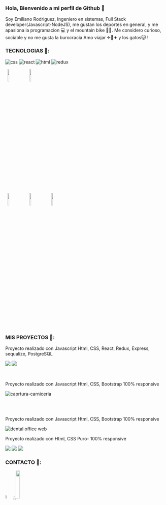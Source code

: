 ### Hola, Bienvenido a mi perfil de Github 👋

Soy Emiliano Rodriguez, Ingeniero en sistemas, Full Stack developer(Javascript-NodeJS), me gustan los deportes en general, y me apasiona la programacion 💻 y el mountain bike 🚴‍♀️.
Me considero curioso, sociable y no me gusta la burocracia
Amo viajar ✈🛫✈ y los gatos🐱 !



### TECNOLOGIAS 👋:


![css](https://user-images.githubusercontent.com/77893225/123803217-7a2da980-d8c2-11eb-933c-4a51ca0b0af2.png)
![react](https://user-images.githubusercontent.com/77893225/123803767-f1fbd400-d8c2-11eb-8398-3e2c77ce2f69.png)
![html](https://user-images.githubusercontent.com/77893225/123814132-d47f3800-d8cb-11eb-820c-5f52c2a69ebc.png)
![redux](https://user-images.githubusercontent.com/77893225/123816273-8ec36f00-d8cd-11eb-97e9-c7ee0b96e636.PNG)



<p>
  <code> <img width = "10%" heigth="10%" src = "https://www.vectorlogo.zone/logos/git-scm/git-scm-ar21.svg"> </code>
  <code> <img width = "10%" src = "https://www.vectorlogo.zone/logos/getbootstrap/getbootstrap-ar21.svg"> </code>
  <br />
  <code> <img width = "10%" src = "https://www.vectorlogo.zone/logos/nodejs/nodejs-ar21.svg"> </code>
  <code> <img width = "10%" src = "https://www.vectorlogo.zone/logos/postgresql/postgresql-ar21.svg"> </code>
  <code> <img width = "10%" src = "https://www.vectorlogo.zone/logos/sequelizejs/sequelizejs-ar21.svg"> </code>
  <br />
</p>

  <br />

### MIS PROYECTOS 👋:

Proyecto realizado con Javascript Html, CSS, React, Redux, Express, sequalize, PostgreSQL

<p>
  <a> <img src = "https://user-images.githubusercontent.com/77893225/123806528-69cafe00-d8c5-11eb-9886-92ad893b7ab1.PNG"> </a>
  <a> <img src = "https://user-images.githubusercontent.com/77893225/123805235-494e7400-d8c4-11eb-9f85-0e8b246b1b46.PNG"> </a>
</p>



<br />

Proyecto realizado con Javascript Html, CSS, Bootstrap 100% responsive

![caprtura-carniceria](https://user-images.githubusercontent.com/77893225/123804770-e0ff9280-d8c3-11eb-8c42-d1df6ca884e2.PNG)


<br />
<br />

Proyecto realizado con Javascript Html, CSS, Bootstrap 100% responsive

![dental office web](https://user-images.githubusercontent.com/77893225/123804783-e3fa8300-d8c3-11eb-8e49-ee8a8e53c4e0.PNG)


Proyecto realizado con Html, CSS Puro- 100% responsive

<p>
  <a> <img src = "https://user-images.githubusercontent.com/77893225/123805261-4e132800-d8c4-11eb-8998-5c18c1d665a2.PNG"> </a>
  <a> <img src = "https://user-images.githubusercontent.com/77893225/123805269-50758200-d8c4-11eb-97df-f7fd59bb3545.PNG"> </a>
  <a> <img src = "https://user-images.githubusercontent.com/77893225/123805281-52d7dc00-d8c4-11eb-9375-f067179fb0e5.PNG"> </a>
</p>


### CONTACTO 👋:

<span>
<a href="https://www.linkedin.com/in/ing-emiliano-rodriguez/"> <img width = "5%" src = "https://user-images.githubusercontent.com/77893225/123805833-cd086080-d8c4-11eb-8f17-ef778e7a3671.png">;
<a href="mailto:emilianor81@gmail.com"> <img width = "15%" src = "https://user-images.githubusercontent.com/77893225/123805927-d98cb900-d8c4-11eb-9075-3350cf4826e5.jpg"> </a>
</span>
<!--
**emilianor81/emilianor81** is a ✨ _special_ ✨ repository because its `README.md` (this file) appears on your GitHub profile.


